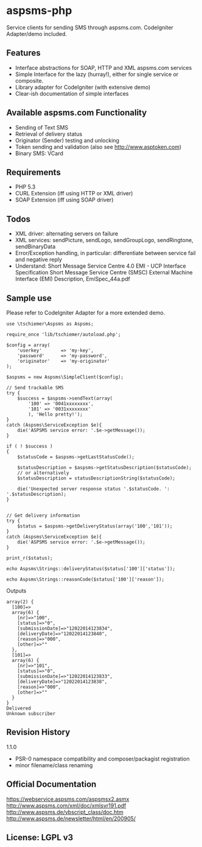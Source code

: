 aspsms-php
==========

Service clients for sending SMS through aspsms.com. CodeIgniter Adapter/demo included.

Features
----------
 - Interface abstractions for SOAP, HTTP and XML aspsms.com services
 - Simple Interface for the lazy (hurray!), either for single service or composite.
 - Library adapter for CodeIgniter (with extensive demo)
 - Clear-ish documentation of simple interfaces

Available aspsms.com Functionality
----------

 - Sending of Text SMS
 - Retrieval of delivery status
 - Originator (Sender) testing and unlocking
 - Token sending and validation (also see http://www.asptoken.com)
 - Binary SMS: VCard

Requirements
----------

 - PHP 5.3
 - CURL Extension (iff using HTTP or XML driver)
 - SOAP Extension (iff using SOAP driver)



Todos
----------

 - XML driver: alternating servers on failure
 - XML services: sendPicture, sendLogo, sendGroupLogo, sendRingtone, sendBinaryData
 - Error/Exception handling, in particular: differentiate between service fail and negative reply
 - Understand:
    Short Message Service Centre 4.0 EMI - UCP Interface Specification
    Short Message Service Centre (SMSC) External Machine Interface (EMI) Description, EmiSpec_44a.pdf



Sample use
----------
Please refer to CodeIgniter Adapter for a more extended demo.

    use \tschiemer\Aspsms as Aspsms;

    require_once 'lib/tschiemer/autoload.php';
    
    $config = array(
        'userkey'       => 'my-key',
        'password'      => 'my-password',
        'originator'    => 'my-originator'
    );

    $aspsms = new Aspsms\SimpleClient($config);

    // Send trackable SMS
    try {
        $success = $aspsms->sendText(array(
            '100' => '0041xxxxxxxx',
            '101' => '0031xxxxxxxx'
            ), 'Hello pretty!');
    }
    catch (Aspsms\ServiceException $e){
        die('ASPSMS service error: '.$e->getMessage());
    }

    if ( ! $success )
    {
        $statusCode = $aspsms->getLastStatusCode();

        $statusDescription = $aspsms->getStatusDescription($statusCode);
        // or alternatively
        $statusDescription = statusDescriptionString($statusCode);

        die('Unexpected server response status '.$statusCode. ': '.$statusDescription);
    }


    // Get delivery information
    try {
        $status = $aspsms->getDeliveryStatus(array('100','101'));
    }
    catch (Aspsms\ServiceException $e){
        die('ASPSMS service error: '.$e->getMessage());
    }

    print_r($status);
    
    echo Aspsms\Strings::deliveryStatus($status['100']['status']);

    echo Aspsms\Strings::reasonCode($status['100']['reason']);

    

Outputs

    
    array(2) {
      [100]=>
      array(6) {
        [nr]=>"100",
        [status]=>"0",
        [submissionDate]=>"12022014123834",
        [deliveryDate]=>"12022014123840",
        [reason]=>"000",
        [other]=>""
      },
      [101]=>
      array(6) {
        [nr]=>"101",
        [status]=>"0",
        [submissionDate]=>"12022014123833",
        [deliveryDate]=>"12022014123838",
        [reason]=>"000",
        [other]=>""
      }
    }
    Delivered
    Unknown subscriber
    
    
Revision History
----------
1.1.0
- PSR-0 namespace compatibility and composer/packagist registration
- minor filename/class renaming


Official Documentation
----------
https://webservice.aspsms.com/aspsmsx2.asmx
http://www.aspsms.com/xml/doc/xmlsvr191.pdf
http://www.aspsms.de/vbscript_class/doc.htm
http://www.aspsms.de/newsletter/html/en/200905/



License: LGPL v3
----------
